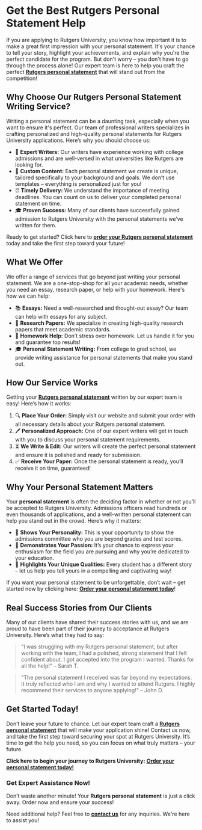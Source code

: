 # Get the Best Rutgers Personal Statement Help

If you are applying to Rutgers University, you know how important it is to make a great first impression with your personal statement. It's your chance to tell your story, highlight your achievements, and explain why you're the perfect candidate for the program. But don't worry – you don't have to go through the process alone! Our expert team is here to help you craft the perfect [**Rutgers personal statement**](https://tinyurl.com/topessay?keyword=rutgers+personal+statement) that will stand out from the competition!

## Why Choose Our Rutgers Personal Statement Writing Service?

Writing a personal statement can be a daunting task, especially when you want to ensure it's perfect. Our team of professional writers specializes in crafting personalized and high-quality personal statements for Rutgers University applications. Here’s why you should choose us:

- 💯 **Expert Writers:** Our writers have experience working with college admissions and are well-versed in what universities like Rutgers are looking for.
- 📝 **Custom Content:** Each personal statement we create is unique, tailored specifically to your background and goals. We don’t use templates – everything is personalized just for you!
- ⏰ **Timely Delivery:** We understand the importance of meeting deadlines. You can count on us to deliver your completed personal statement on time.
- 🎓 **Proven Success:** Many of our clients have successfully gained admission to Rutgers University with the personal statements we’ve written for them.

Ready to get started? Click here to [**order your Rutgers personal statement**](https://tinyurl.com/topessay?keyword=rutgers+personal+statement) today and take the first step toward your future!

## What We Offer

We offer a range of services that go beyond just writing your personal statement. We are a one-stop-shop for all your academic needs, whether you need an essay, research paper, or help with your homework. Here's how we can help:

- 📚 **Essays:** Need a well-researched and thought-out essay? Our team can help with essays for any subject.
- 📄 **Research Papers:** We specialize in creating high-quality research papers that meet academic standards.
- 📝 **Homework Help:** Don’t stress over homework. Let us handle it for you and guarantee top results!
- 🎓 **Personal Statement Writing:** From college to grad school, we provide writing assistance for personal statements that make you stand out.

## How Our Service Works

Getting your [**Rutgers personal statement**](https://tinyurl.com/topessay?keyword=rutgers+personal+statement) written by our expert team is easy! Here’s how it works:

1. 🔍 **Place Your Order:** Simply visit our website and submit your order with all necessary details about your Rutgers personal statement.
2. 🖊️ **Personalized Approach:** One of our expert writers will get in touch with you to discuss your personal statement requirements.
3. ⏳ **We Write & Edit:** Our writers will create the perfect personal statement and ensure it is polished and ready for submission.
4. ✅ **Receive Your Paper:** Once the personal statement is ready, you’ll receive it on time, guaranteed!

## Why Your Personal Statement Matters

Your **personal statement** is often the deciding factor in whether or not you’ll be accepted to Rutgers University. Admissions officers read hundreds or even thousands of applications, and a well-written personal statement can help you stand out in the crowd. Here’s why it matters:

- 🎯 **Shows Your Personality:** This is your opportunity to show the admissions committee who you are beyond grades and test scores.
- 🧠 **Demonstrates Your Passion:** It’s your chance to express your enthusiasm for the field you are pursuing and why you’re dedicated to your education.
- 🌟 **Highlights Your Unique Qualities:** Every student has a different story – let us help you tell yours in a compelling and captivating way!

If you want your personal statement to be unforgettable, don’t wait – get started now by clicking here: [**Order your personal statement today**](https://tinyurl.com/topessay?keyword=rutgers+personal+statement)!

## Real Success Stories from Our Clients

Many of our clients have shared their success stories with us, and we are proud to have been part of their journey to acceptance at Rutgers University. Here’s what they had to say:

> "I was struggling with my Rutgers personal statement, but after working with the team, I had a polished, strong statement that I felt confident about. I got accepted into the program I wanted. Thanks for all the help!" – Sarah T.

> "The personal statement I received was far beyond my expectations. It truly reflected who I am and why I wanted to attend Rutgers. I highly recommend their services to anyone applying!" – John D.

## Get Started Today!

Don’t leave your future to chance. Let our expert team craft a [**Rutgers personal statement**](https://tinyurl.com/topessay?keyword=rutgers+personal+statement) that will make your application shine! Contact us now, and take the first step toward securing your spot at Rutgers University. It’s time to get the help you need, so you can focus on what truly matters – your future.

**Click here to begin your journey to Rutgers University:** [**Order your personal statement today!**](https://tinyurl.com/topessay?keyword=rutgers+personal+statement)

### Get Expert Assistance Now!

Don’t waste another minute! Your **Rutgers personal statement** is just a click away. Order now and ensure your success!

Need additional help? Feel free to [**contact us**](https://tinyurl.com/topessay?keyword=rutgers+personal+statement) for any inquiries. We're here to assist you!

